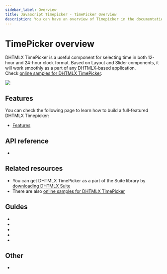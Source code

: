 ```yaml
---
sidebar_label: Overview
title: JavaScript Timepicker - TimePicker Overview 
description: You can have an overview of Timepicker in the documentation of the DHTMLX JavaScript UI library. Browse developer guides and API reference, try out code examples and live demos, and download a free 30-day evaluation version of DHTMLX Suite 7.
---
```


# TimePicker overview

DHTMLX TimePicker is a useful component for selecting time in both 12-hour and 24-hour clock format. Based on Layout and Slider components, it will work smoothly as a part of any DHTMLX-based application.<br/>
Check [online samples for DHTMLX TimePicker](https://snippet.dhtmlx.com/all?tag=timepicker). 

![](../assets/timepicker/dhx_timepicker.png)

## Features

You can check the following page to learn how to build a full-featured DHTMLX Timepicker:

- [Features](timepicker/features.md)

## API reference

- [](timepicker/api/api_overview.md)

## Related resources

- You can get DHTMLX TimePicker as a part of the Suite library by [downloading DHTMLX Suite](https://dhtmlx.com/docs/products/dhtmlxSuite/download.shtml)
- There are also [online samples for DHTMLX TimePicker](https://snippet.dhtmlx.com/all?tag=timepicker)  

## Guides

- [](initialization.md)
- [](configuration.md)
- [](usage.md)
- [](customization.md)
- [](handling_events.md)

## Other

- [](../migration.md)

